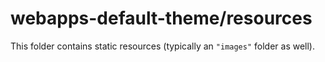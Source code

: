# webapps-default-theme/resources

This folder contains static resources (typically an `"images"` folder as well).
